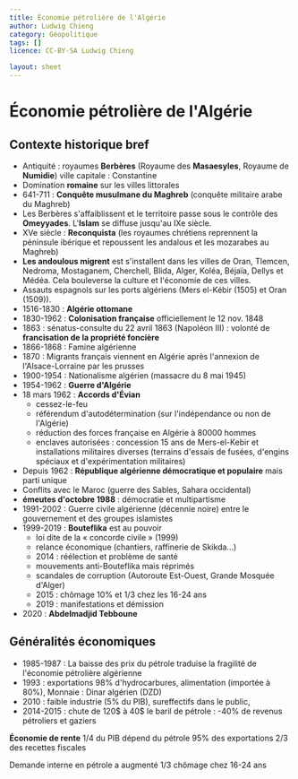 ```yaml
---
title: Économie pétrolière de l'Algérie
author: Ludwig Chieng
category: Géopolitique
tags: []
licence: CC-BY-SA Ludwig Chieng

layout: sheet
---
```


# Économie pétrolière de l'Algérie

## Contexte historique bref

- Antiquité : royaumes **Berbères** (Royaume des **Masaesyles**, Royaume de **Numidie**) ville capitale : Constantine
- Domination **romaine** sur les villes littorales
- 641-711 : **Conquête musulmane du Maghreb** (conquête militaire arabe du Maghreb)
- Les Berbères s'affaiblissent et le territoire passe sous le contrôle des **Omeyyades**. L'**Islam** se diffuse jusqu'au IXe siècle.
- XVe siècle : **Reconquista** (les royaumes chrétiens reprennent la péninsule ibérique et repoussent les andalous et les mozarabes au Maghreb)
- **Les andoulous migrent** est s'installent dans les villes de Oran, Tlemcen, Nedroma, Mostaganem, Cherchell, Blida, Alger, Koléa, Béjaïa, Dellys et Médéa. Cela bouleverse la culture et l'économie de ces villes.
- Assauts espagnols sur les ports algériens (Mers el-Kébir (1505) et Oran (1509)).
- 1516-1830 : **Algérie ottomane**
- 1830-1962 : **Colonisation française** officiellement le 12 nov. 1848
- 1863 : sénatus-consulte du 22 avril 1863 (Napoléon III) : volonté de **francisation de la propriété foncière**
- 1866-1868 : Famine algérienne
- 1870 : Migrants français viennent en Algérie après l'annexion de l'Alsace-Lorraine par les prusses
- 1900-1954 : Nationalisme algérien (massacre du 8 mai 1945)
- 1954-1962 : **Guerre d'Algérie**
- 18 mars 1962 : **Accords d'Évian** 
  * cessez-le-feu
  * référendum d'autodétermination (sur l'indépendance ou non de l'Algérie)
  * réduction des forces française en Algérie à 80000 hommes
  * enclaves autorisées : concession 15 ans de Mers-el-Kebir et installations militaires diverses (terrains d'essais de fusées, d'engins spéciaux et d'expérimentation militaires)
- Depuis 1962 : **République algérienne démocratique et populaire** mais parti unique
- Conflits avec le Maroc (guerre des Sables, Sahara occidental)
- **émeutes d'octobre 1988** : démocratie et multipartisme
- 1991-2002 : Guerre civile algérienne (décennie noire) entre le gouvernement et des groupes islamistes
- 1999-2019 : **Bouteflika** est au pouvoir
  * loi dite de la « concorde civile » (1999)
  * relance économique (chantiers, raffinerie de Skikda...)
  * 2014 : réélection et problème de santé
  * mouvements anti-Bouteflika mais réprimés
  * scandales de corruption (Autoroute Est-Ouest, Grande Mosquée d'Alger)
  * 2015 : chômage 10% et 1/3 chez les 16-24 ans
  * 2019 : manifestations et démission
- 2020 : **Abdelmadjid Tebboune**

## Généralités économiques
- 1985-1987 : La baisse des prix du pétrole traduise la fragilité de l'économie pétrolière algérienne
- 1993 : exportations 98% d'hydrocarbures, alimentation (importée à 80%), 
Monnaie : Dinar algérien (DZD)
- 2010 : faible industrie (5% du PIB), sureffectifs dans le public,
- 2014-2015 : chute de 120$ à 40$ le baril de pétrole : -40% de revenus pétroliers et gaziers


**Économie de rente**
1/4 du PIB dépend du pétrole
95% des exportations
2/3 des recettes fiscales

Demande interne en pétrole a augmenté
1/3 chômage chez 16-24 ans



